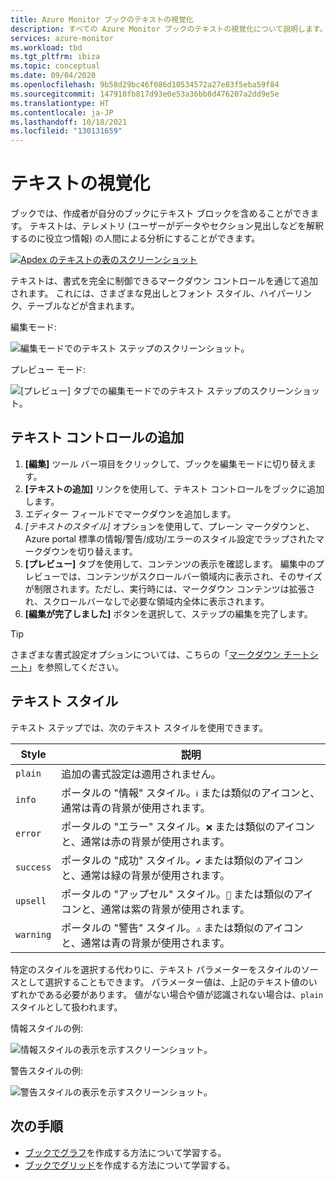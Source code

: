 ```yaml
---
title: Azure Monitor ブックのテキストの視覚化
description: すべての Azure Monitor ブックのテキストの視覚化について説明します。
services: azure-monitor
ms.workload: tbd
ms.tgt_pltfrm: ibiza
ms.topic: conceptual
ms.date: 09/04/2020
ms.openlocfilehash: 9b58d29bc46f086d10534572a27e83f5eba59f84
ms.sourcegitcommit: 147910fb817d93e0e53a36bb8d476207a2dd9e5e
ms.translationtype: HT
ms.contentlocale: ja-JP
ms.lasthandoff: 10/18/2021
ms.locfileid: "130131659"
---
```

# <a name="text-visualizations"></a>テキストの視覚化

ブックでは、作成者が自分のブックにテキスト ブロックを含めることができます。 テキストは、テレメトリ (ユーザーがデータやセクション見出しなどを解釈するのに役立つ情報) の人間による分析にすることができます。

[![Apdex のテキストの表のスクリーンショット](./media/workbooks-text-visualizations/apdex.png)](./media/workbooks-text-visualizations/apdex.png#lightbox)

テキストは、書式を完全に制御できるマークダウン コントロールを通じて追加されます。 これには、さまざまな見出しとフォント スタイル、ハイパーリンク、テーブルなどが含まれます。

編集モード:

![編集モードでのテキスト ステップのスクリーンショット。](./media/workbooks-text-visualizations/text-edit-mode.png)

プレビュー モード:

![[プレビュー] タブでの編集モードでのテキスト ステップのスクリーンショット。](./media/workbooks-text-visualizations/text-edit-mode-preview.png)

## <a name="add-a-text-control"></a>テキスト コントロールの追加

1. **[編集]** ツール バー項目をクリックして、ブックを編集モードに切り替えます。
2. **[テキストの追加]** リンクを使用して、テキスト コントロールをブックに追加します。
3. エディター フィールドでマークダウンを追加します。
4. *[テキストのスタイル]* オプションを使用して、プレーン マークダウンと、Azure portal 標準の情報/警告/成功/エラーのスタイル設定でラップされたマークダウンを切り替えます。
5. **[プレビュー]** タブを使用して、コンテンツの表示を確認します。 編集中のプレビューでは、コンテンツがスクロールバー領域内に表示され、そのサイズが制限されます。ただし、実行時には、マークダウン コンテンツは拡張され、スクロールバーなしで必要な領域内全体に表示されます。
6. **[編集が完了しました]** ボタンを選択して、ステップの編集を完了します。

> [!TIP]
> さまざまな書式設定オプションについては、こちらの「[マークダウン チートシート](https://github.com/adam-p/markdown-here/wiki/Markdown-Cheatsheet)」を参照してください。

## <a name="text-styles"></a>テキスト スタイル

テキスト ステップでは、次のテキスト スタイルを使用できます。

| Style     | 説明                                                                               |
|-----------|-------------------------------------------------------------------------------------------|
| `plain`   | 追加の書式設定は適用されません。                                                      |
| `info`    | ポータルの "情報" スタイル。`ℹ` または類似のアイコンと、通常は青の背景が使用されます。      |
| `error`   | ポータルの "エラー" スタイル。`❌` または類似のアイコンと、通常は赤の背景が使用されます。     |
| `success` | ポータルの "成功" スタイル。`✔` または類似のアイコンと、通常は緑の背景が使用されます。  |
| `upsell`  | ポータルの "アップセル" スタイル。`🚀` または類似のアイコンと、通常は紫の背景が使用されます。 |
| `warning` | ポータルの "警告" スタイル。`⚠` または類似のアイコンと、通常は青の背景が使用されます。   |

特定のスタイルを選択する代わりに、テキスト パラメーターをスタイルのソースとして選択することもできます。 パラメーター値は、上記のテキスト値のいずれかである必要があります。 値がない場合や値が認識されない場合は、`plain` スタイルとして扱われます。

情報スタイルの例:

![情報スタイルの表示を示すスクリーンショット。](./media/workbooks-text-visualizations/text-preview-info-style.png)

警告スタイルの例:

![警告スタイルの表示を示すスクリーンショット。](./media/workbooks-text-visualizations/text-warning-style.png)

## <a name="next-steps"></a>次の手順

* [ブックでグラフ](workbooks-chart-visualizations.md)を作成する方法について学習する。
* [ブックでグリッド](workbooks-grid-visualizations.md)を作成する方法について学習する。
